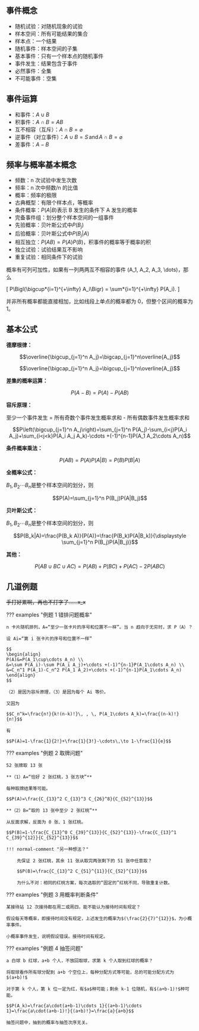 ## 事件概念

- 随机试验：对随机现象的试验
- 样本空间：所有可能结果的集合
- 样本点：一个结果
- 随机事件：样本空间的子集
- 基本事件：只有一个样本点的随机事件
- 事件发生：结果包含于事件
- 必然事件：全集
- 不可能事件：空集

## 事件运算

- 和事件：$A\cup B$
- 积事件：$A\cap B=AB$
- 互不相容（互斥）：$A\cap B=\varnothing$
- 逆事件（对立事件）：$A\cup B=S\,\text{and}\, A\cap B=\varnothing$
- 差事件：$A-B$

## 频率与概率基本概念

- 频数：n 次试验中发生次数
- 频率：n 次中频数/n 的比值
- 概率：频率的极限
- 古典概型：有限个样本点，等概率
- 条件概率：$P(A|B)$表示 B 发生的条件下 A 发生的概率
- 完备事件组：划分整个样本空间的一组事件
- 先验概率：贝叶斯公式中$P(B_j)$
- 后验概率：贝叶斯公式中$P(B_j|A)$
- 相互独立：$P(AB)=P(A)P(B)$，积事件的概率等于概率的积
- 独立试验：试验结果互不影响
- 重复试验：相同条件下的试验

概率有可列可加性，如果有一列两两互不相容的事件 \(A_1, A_2, A_3, \dots\)，那么

\[
P\Bigl(\bigcup*{i=1}^{+\infty} A_i\Bigr) = \sum*{i=1}^{+\infty} P(A_i).
\]

并非所有概率都能直接相加，比如线段上单点的概率都为 0，但整个区间的概率为 1。

## 基本公式

**德摩根律：**

$$\overline{\bigcup_{j=1}^n A_j}=\bigcap_{j=1}^n\overline{A_j}$$

$$\overline{\bigcap_{j=1}^n A_j}=\bigcup_{j=1}^n\overline{A_j}$$

**差集的概率运算：**

$$P(A-B)=P(A)-P(AB)$$

**容斥原理：**

至少一个事件发生 = 所有奇数个事件发生概率求和 - 所有偶数事件发生概率求和

$$P\left(\bigcup_{j=1}^n A_j\right)=\sum_{j=1}^n P(A_j)-\sum_{i<j}P(A_i A_j)+\sum_{i<j<k}P(A_i A_j A_k)-\cdots +(-1)^{n-1}P(A_1 A_2\cdots A_n)$$

**条件概率乘法：**

$$P(AB)=P(A)P(A|B)=P(B)P(B|A)$$

**全概率公式：**

$B_1,B_2\cdots B_n$是整个样本空间的划分，则

$$P(A)=\sum_{j=1}^n P(B_j)P(A|B_j)$$

**贝叶斯公式：**

$B_1,B_2\cdots B_n$是整个样本空间的划分，则

$$P(B_k|A)=\frac{P(B_k A)}{P(A)}=\frac{P(B_k)P(A|B_k)}{\displaystyle \sum_{j=1}^n P(B_j)P(A|B_j)}$$

**其他：**

$$P(AB\cup BC\cup AC)=P(AB)+P(BC)+P(AC)-2P(ABC)$$

## 几道例题

~~手打好累啊，再也不打字了……x_x~~

??? examples "例题 1 错排问题概率"

    n 卡片随机排列，A=“至少一张卡片的序号和位置不一样”。当 n 趋向于无穷时，求 P（A）？

    设 Ai=“第 i 张卡片的序号和位置不一样”

    $$
    \begin{align}
    P(A)&=P(A_1\cup\cdots A_n) \\
    &=\sum P(A_i)-\sum P(A_i A_j)+\cdots +(-1)^{n-1}P(A_1\cdots A_n) \\
    &=C_n^1 P(A_1)-C_n^2 P(A_1 A_2)+\cdots +(-1)^{n-1}P(A_1\cdots A_n)
    \end{align}
    $$

    （2）是因为容斥原理，（3）是因为每个 Ai 等价。

    又因为

    $$C_n^k=\frac{n!}{k!(n-k)!}\, , \, P(A_1\cdots A_k)=\frac{(n-k)!}{n!}$$

    有

    $$P(A)=1-\frac{1}{2!}+\frac{1}{3!}-\cdots\,\to 1-\frac{1}{e}$$

??? examples "例题 2 取牌问题"

    52 张牌取 13 张

    **（1）A=“恰好 2 张红桃，3 张方块”**

    每种取牌结果等可能。

    $$P(A)=\frac{C_{13}^2 C_{13}^3 C_{26}^8}{C_{52}^{13}}$$

    **（2）B=“取的 13 张中至少 2 张红桃”**

    从反面求解，反面为 0 张、1 张红桃。

    $$P(B)=1-\frac{C_{13}^0 C_{39}^{13}}{C_{52}^{13}}-\frac{C_{13}^1 C_{39}^{12}}{C_{52}^{13}}$$

    !!! normal-comment "另一种想法？"

        先保证 2 张红桃，其余 11 张从取完两张剩下的 51 张中任意取？

        $$P(B)=\frac{C_{13}^2 C_{51}^{11}}{C_{52}^{13}}$$

        为什么不对：相同的红桃方案，每次选取的“固定的”红桃不同，导致重复计数。

??? examples "例题 3 用概率判断条件"

    某接待站 12 次接待都在周二或周四，能不能认为接待时间有规定？

    假设每天等概率，即接待时间没有规定，上述发生的概率为$(\frac{2}{7)^{12}}$，为小概率事件。

    小概率事件发生，说明假设错误。接待时间有规定。

??? examples "例题 4 抽签问题"

    a 白球 b 红球，a+b 个人，不放回取球，求第 k 个人取到红球的概率？

    将取球看作所有球分配到 a+b 个空位上，每种分配方式等可能，总的可能分配方式为$(a+b)!$

    对于第 k 个人，第 k 位一定为红，有$a$种可能；剩余 k-1 位随机，有$(a+b-1)!$种可能。

    $$P(A_k)=\frac{a\cdot(a+b-1)\cdots 1}{(a+b-1)\cdots 1}=\frac{a\cdot(a+b-1)!}{(a+b)!}=\frac{a}{a+b}$$

    抽签问题中，抽到的概率与抽签次序无关。
